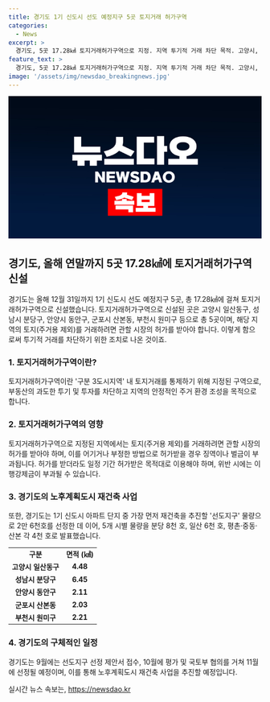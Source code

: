 ```yaml
---
title: 경기도 1기 신도시 선도 예정지구 5곳 토지거래 허가구역
categories:
  - News
excerpt: >
  경기도, 5곳 17.28㎢ 토지거래허가구역으로 지정. 지역 투기적 거래 차단 목적. 고양시, 성남시, 안양시, 군포시, 부천시. 12월 31일까지 6개월간 토지거래허가구역. 거래 시 관할 시장의 허가 필요. 부정거래시 징역 또는 벌금 부과. 선도지구 물량으로 2만 6천호 선정. 선도지구 추진을 통한 도시의 새로운 패러다임 구축. 
feature_text: >
  경기도, 5곳 17.28㎢ 토지거래허가구역으로 지정. 지역 투기적 거래 차단 목적. 고양시, 성남시, 안양시, 군포시, 부천시. 12월 31일까지 6개월간 토지거래허가구역. 거래 시 관할 시장의 허가 필요. 부정거래시 징역 또는 벌금 부과. 선도지구 물량으로 2만 6천호 선정. 선도지구 추진을 통한 도시의 새로운 패러다임 구축. 
image: '/assets/img/newsdao_breakingnews.jpg'
---
```


<p><img src="/assets/img/newsdao_breakingnews.jpg" alt="bookingtag 속보" /></p>

<h2 data-ke-size="size26">경기도, 올해 연말까지 5곳 17.28㎢에 토지거래허가구역 신설</h2>

<p data-ke-size="size16">경기도는 올해 12월 31일까지 1기 신도시 선도 예정지구 5곳, 총 17.28㎢에 걸쳐 토지거래허가구역으로 신설했습니다. 토지거래허가구역으로 신설된 곳은 고양시 일산동구, 성남시 분당구, 안양시 동안구, 군포시 산본동, 부천시 원미구 등으로 총 5곳이며, 해당 지역의 토지(주거용 제외)를 거래하려면 관할 시장의 허가를 받아야 합니다. 이렇게 함으로써 투기적 거래를 차단하기 위한 조치로 나온 것이죠.</p>

<h3 data-ke-size="size24">1. 토지거래허가구역이란?</h3>

<p data-ke-size="size16">토지거래허가구역이란 '구분 3도시지역' 내 토지거래를 통제하기 위해 지정된 구역으로, 부동산의 과도한 투기 및 투자를 차단하고 지역의 안정적인 주거 환경 조성을 목적으로 합니다.</p>

<h3 data-ke-size="size24">2. 토지거래허가구역의 영향</h3>

<p data-ke-size="size16">토지거래허가구역으로 지정된 지역에서는 토지(주거용 제외)를 거래하려면 관할 시장의 허가를 받아야 하며, 이를 어기거나 부정한 방법으로 허가받을 경우 징역이나 벌금이 부과됩니다. 허가를 받더라도 일정 기간 허가받은 목적대로 이용해야 하며, 위반 시에는 이행강제금이 부과될 수 있습니다.</p>

<h3 data-ke-size="size24">3. 경기도의 노후계획도시 재건축 사업</h3>

<p data-ke-size="size16">또한, 경기도는 1기 신도시 아파트 단지 중 가장 먼저 재건축을 추진할 '선도지구' 물량으로 2만 6천호를 선정한 데 이어, 5개 시별 물량을 분당 8천 호, 일산 6천 호, 평촌·중동·산본 각 4천 호로 발표했습니다.</p>

<table>
    <tr>
        <td style="text-align: center; height: 17px;"><b>구분</b></td>
        <td style="text-align: center; height: 17px;"><b>면적 (㎢)</b></td>
    </tr>
    <tr>
        <td style="text-align: center; height: 17px;"><b>고양시 일산동구</b></td>
        <td style="text-align: center; height: 17px;"><b>4.48</b></td>
    </tr>
    <tr>
        <td style="text-align: center; height: 17px;"><b>성남시 분당구</b></td>
        <td style="text-align: center; height: 17px;"><b>6.45</b></td>
    </tr>
    <tr>
        <td style="text-align: center; height: 17px;"><b>안양시 동안구</b></td>
        <td style="text-align: center; height: 17px;"><b>2.11</b></td>
    </tr>
    <tr>
        <td style="text-align: center; height: 17px;"><b>군포시 산본동</b></td>
        <td style="text-align: center; height: 17px;"><b>2.03</b></td>
    </tr>
    <tr>
        <td style="text-align: center; height: 17px;"><b>부천시 원미구</b></td>
        <td style="text-align: center; height: 17px;"><b>2.21</b></td>
    </tr>
</table>

<h3 data-ke-size="size24">4. 경기도의 구체적인 일정</h3>

<p data-ke-size="size16">경기도는 9월에는 선도지구 선정 제안서 접수, 10월에 평가 및 국토부 협의를 거쳐 11월에 선정될 예정이며, 이를 통해 노후계획도시 재건축 사업을 추진할 예정입니다.</p>
실시간 뉴스 속보는, <a href="https://newsdao.kr" rel="dofollow">https://newsdao.kr</a>


